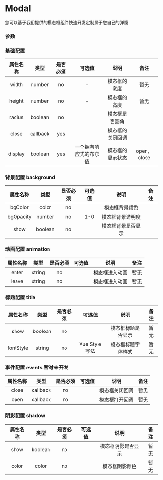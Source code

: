 # Modal

您可以基于我们提供的模态框组件快速开发定制属于您自己的弹窗



### 参数

### 基础配置

| 属性名称 |   类型   | 是否必须 |         可选值         |       说明       |    备注     |
| :------: | :------: | :------: | :--------------------: | :--------------: | :---------: |
|  width   |  number  |    no    |           -            |   模态框的宽度   |    暂无     |
|  height  |  number  |    no    |           -            |   模态框的高度   |    暂无     |
|  radius  | boolean  |    no    |                        |  模态框是否圆角  |             |
|  close   | callback |   yes    |                        | 模态框的关闭回调 |             |
| display  | boolean  |   yes    | 一个拥有响应式的布尔值 | 模态框的显示状态 | open，close |

### 背景配置 background

| 属性名称  |  类型   | 是否必须 | 可选值 |        说明        | 备注 |
| :-------: | :-----: | :------: | :----: | :----------------: | :--: |
|  bgColor  |  color  |    no    |        |   模态框背景颜色   |      |
| bgOpacity | number  |    no    |  1-0   |  模态框背景透明度  |      |
|   show    | boolean |    no    |        | 模态框背景是否显示 |      |

### 动画配置 animation

| 属性名称 |  类型  | 是否必须 | 可选值 |      说明      | 备注 |
| :------: | :----: | :------: | :----: | :------------: | :--: |
|  enter   | string |    no    |        | 模态框进入动画 | 暂无 |
|  leave   | string |    no    |        | 模态框进入动画 | 暂无 |

### 标题配置 title

| 属性名称  |  类型   | 是否必须 |    可选值     |        说明        | 备注 |
| :-------: | :-----: | :------: | :-----------: | :----------------: | :--: |
|   show    | boolean |    no    |               | 模态框标题是否显示 | 暂无 |
| fontStyle | string  |    no    | Vue Style写法 | 模态框标题字体样式 | 暂无 |

### 事件配置 events 暂时未开发

| 属性名称 |   类型   | 是否必须 | 可选值 |      说明      | 备注 |
| :------: | :------: | :------: | :----: | :------------: | :--: |
|  close   | callback |    no    |        | 模态框关闭回调 | 暂无 |
|   open   | callback |    no    |        | 模态框打开回调 | 暂无 |

### 阴影配置 shadow

| 属性名称 |  类型   | 是否必须 | 可选值 |        说明        | 备注 |
| :------: | :-----: | :------: | :----: | :----------------: | :--: |
|   show   | boolean |    no    |        | 模态框阴影是否显示 | 暂无 |
|  color   |  color  |    no    |        |   模态框阴影颜色   | 暂无 |

